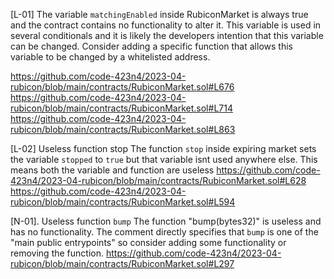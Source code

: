 
[L-01] The variable ```matchingEnabled``` inside RubiconMarket is always true and the contract contains no functionality to alter it. This variable is used in several conditionals and it is likely the developers intention that this variable can be changed. Consider adding a specific function that allows this variable to be changed by a whitelisted address.

https://github.com/code-423n4/2023-04-rubicon/blob/main/contracts/RubiconMarket.sol#L676
https://github.com/code-423n4/2023-04-rubicon/blob/main/contracts/RubiconMarket.sol#L714
https://github.com/code-423n4/2023-04-rubicon/blob/main/contracts/RubiconMarket.sol#L863

[L-02] Useless function stop
The function ```stop``` inside expiring market sets the variable ```stopped``` to ```true``` but that variable isnt used anywhere else. This means both the variable and function are useless
https://github.com/code-423n4/2023-04-rubicon/blob/main/contracts/RubiconMarket.sol#L628
https://github.com/code-423n4/2023-04-rubicon/blob/main/contracts/RubiconMarket.sol#L594

[N-01]. Useless function ```bump```
The function "bump(bytes32)" is useless and has no functionality. The comment directly specifies that ```bump``` is one of the "main public entrypoints" so consider adding some functionality or removing the function.
https://github.com/code-423n4/2023-04-rubicon/blob/main/contracts/RubiconMarket.sol#L297


